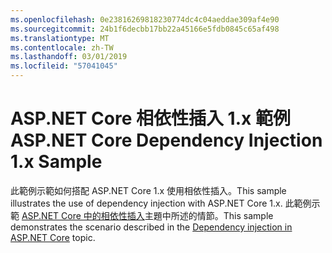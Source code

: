 ```yaml
---
ms.openlocfilehash: 0e23816269818230774dc4c04aeddae309af4e90
ms.sourcegitcommit: 24b1f6decbb17bb22a45166e5fdb0845c65af498
ms.translationtype: MT
ms.contentlocale: zh-TW
ms.lasthandoff: 03/01/2019
ms.locfileid: "57041045"
---
```

# <a name="aspnet-core-dependency-injection-1x-sample"></a><span data-ttu-id="f07c3-101">ASP.NET Core 相依性插入 1.x 範例</span><span class="sxs-lookup"><span data-stu-id="f07c3-101">ASP.NET Core Dependency Injection 1.x Sample</span></span>

<span data-ttu-id="f07c3-102">此範例示範如何搭配 ASP.NET Core 1.x 使用相依性插入。</span><span class="sxs-lookup"><span data-stu-id="f07c3-102">This sample illustrates the use of dependency injection with ASP.NET Core 1.x.</span></span> <span data-ttu-id="f07c3-103">此範例示範 [ASP.NET Core 中的相依性插入](https://docs.microsoft.com/aspnet/core/fundamentals/dependency-injection)主題中所述的情節。</span><span class="sxs-lookup"><span data-stu-id="f07c3-103">This sample demonstrates the scenario described in the [Dependency injection in ASP.NET Core](https://docs.microsoft.com/aspnet/core/fundamentals/dependency-injection) topic.</span></span>
